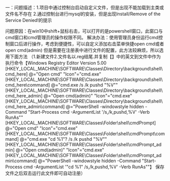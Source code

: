一：问题描述：1.项目中通过控制台启动自定义文件，但是出现不能加载到主类或文件名不存在
		2.通过控制台进行mysql的安装，但是出现Install/Remove of the Service Denied!的提示

问题原因：在win10中shift+鼠标右击，可以打开的是powershell窗口，此窗口与cmd窗口和cmd管理员的操作权限不同。
解决办法：使用管理员身份运行cmd控制窗口后进行操作，考虑到便捷性，可以自定义添加右击菜单快捷open cmd或者open cmd(admin)
但是需要在注册表中进行文件的配置，此方法较麻烦，所以选用下面方法
（1.新建文件2.文件名以.reg结尾.并复制【】中的英文到文件中作为执行命令【Windows Registry Editor Version 5.00
[HKEY_LOCAL_MACHINE\SOFTWARE\Classes\Directory\background\shell\cmd_here]
@="Open cmd"
"Icon"="cmd.exe"
[HKEY_LOCAL_MACHINE\SOFTWARE\Classes\Directory\background\shell\cmd_here\command]
@="cmd.exe /s /k pushd \"%V\""
[HKEY_LOCAL_MACHINE\SOFTWARE\Classes\Directory\background\shell\cmd_here_admin]
@="Open cmd(admin)"
"Icon"="cmd.exe"
[HKEY_LOCAL_MACHINE\SOFTWARE\Classes\Directory\background\shell\cmd_here_admin\command]
@="PowerShell -windowstyle hidden -Command \"Start-Process cmd -ArgumentList '/s,/k,pushd,%V' -Verb RunAs\""
[HKEY_LOCAL_MACHINE\SOFTWARE\Classes\Folder\shell\cmdPrompt]
@="Open cmd"
"Icon"="cmd.exe"
[HKEY_LOCAL_MACHINE\SOFTWARE\Classes\Folder\shell\cmdPrompt\command]
@="cmd.exe \"cd %1\"? /s /k pushd \"%V\""
[HKEY_LOCAL_MACHINE\SOFTWARE\Classes\Folder\shell\cmdPrompt_admin]
@="Open cmd(admin)"
"Icon"="cmd.exe"
[HKEY_LOCAL_MACHINE\SOFTWARE\Classes\Folder\shell\cmdPrompt_admin\command]
@="PowerShell -windowstyle hidden -Command \"Start-Process cmd -ArgumentList '\"cd %1\" /s,/k,pushd,%V' -Verb RunAs\""】
保存文件之后双击运行此文件即可自动注册）
